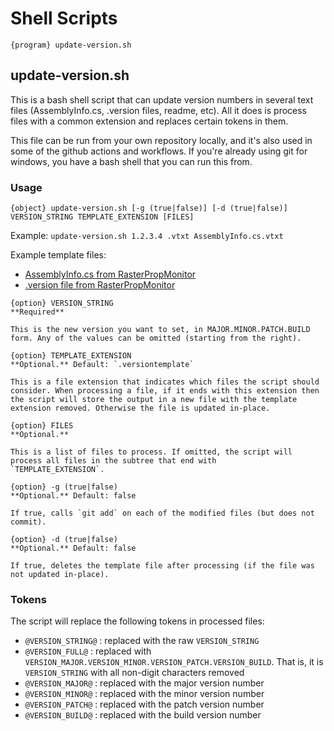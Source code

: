 # Shell Scripts

```
{program} update-version.sh
```

## update-version.sh

This is a bash shell script that can update version numbers in several text files (AssemblyInfo.cs, .version files, readme, etc). All it does is process files with a common extension and replaces certain tokens in them.

This file can be run from your own repository locally, and it's also used in some of the github actions and workflows. If you're already using git for windows, you have a bash shell that you can run this from.

### Usage

```
{object} update-version.sh [-g (true|false)] [-d (true|false)] VERSION_STRING TEMPLATE_EXTENSION [FILES]
```
Example:
`update-version.sh 1.2.3.4 .vtxt AssemblyInfo.cs.vtxt`

Example template files:

* [AssemblyInfo.cs from RasterPropMonitor](https://github.com/JonnyOThan/RasterPropMonitor/blob/master/SharedAssemblyInfo.cs.versiontemplate)
* [.version file from RasterPropMonitor](https://github.com/JonnyOThan/RasterPropMonitor/blob/master/GameData/JSI/RasterPropMonitor/RasterPropMonitor.version.versiontemplate)

```
{option} VERSION_STRING
**Required**

This is the new version you want to set, in MAJOR.MINOR.PATCH.BUILD form. Any of the values can be omitted (starting from the right).
```

```
{option} TEMPLATE_EXTENSION
**Optional.** Default: `.versiontemplate`

This is a file extension that indicates which files the script should consider. When processing a file, if it ends with this extension then the script will store the output in a new file with the template extension removed. Otherwise the file is updated in-place.
```

```
{option} FILES
**Optional.**

This is a list of files to process. If omitted, the script will process all files in the subtree that end with
`TEMPLATE_EXTENSION`.
```

```
{option} -g (true|false)
**Optional.** Default: false

If true, calls `git add` on each of the modified files (but does not commit).
```

```
{option} -d (true|false)
**Optional.** Default: false

If true, deletes the template file after processing (if the file was not updated in-place).
```

### Tokens

The script will replace the following tokens in processed files:

* `@VERSION_STRING@` : replaced with the raw `VERSION_STRING`
* `@VERSION_FULL@` : replaced with `VERSION_MAJOR.VERSION_MINOR.VERSION_PATCH.VERSION_BUILD`. That is, it is `VERSION_STRING` with all non-digit characters removed
* `@VERSION_MAJOR@` : replaced with the major version number
* `@VERSION_MINOR@` : replaced with the minor version number
* `@VERSION_PATCH@` : replaced with the patch version number
* `@VERSION_BUILD@` : replaced with the build version number
